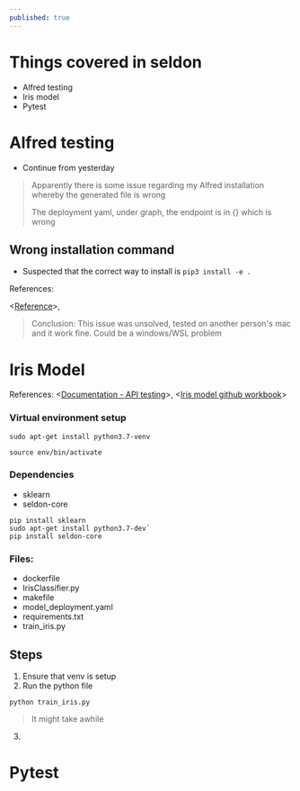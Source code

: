 ```yaml
---
published: true
---
```

# Things covered in seldon

- Alfred testing
- Iris model
- Pytest

# Alfred testing
- Continue from yesterday

> Apparently there is some issue regarding my Alfred installation whereby the generated file is wrong
>
> The deployment yaml, under graph, the endpoint is in {} which is wrong


## Wrong installation command
- Suspected that the correct way to install is `pip3 install -e .`


References:

<[Reference](https://stackoverflow.com/questions/42609943/what-is-the-use-case-for-pip-install-e)>,


> Conclusion: This issue was unsolved, tested on another person's mac and it work fine. Could be a windows/WSL problem

# Iris Model
References: <[Documentation - API testing](https://docs.seldon.io/projects/seldon-core/en/v0.3.0/workflow/api-testing.html)>, <[Iris model github workbook](https://github.com/SeldonIO/seldon-core/blob/master/examples/models/sklearn_iris/sklearn_iris.ipynb)>

### Virtual environment setup

`sudo apt-get install python3.7-venv`

`source env/bin/activate`

### Dependencies
- sklearn
- seldon-core


```
pip install sklearn
sudo apt-get install python3.7-dev`
pip install seldon-core
```
### Files:
- dockerfile
- IrisClassifier.py
- makefile
- model_deployment.yaml
- requirements.txt
- train_iris.py


## Steps
1. Ensure that venv is setup
2. Run the python file

  `python train_iris.py`
  > It might take awhile
3. 



# Pytest
